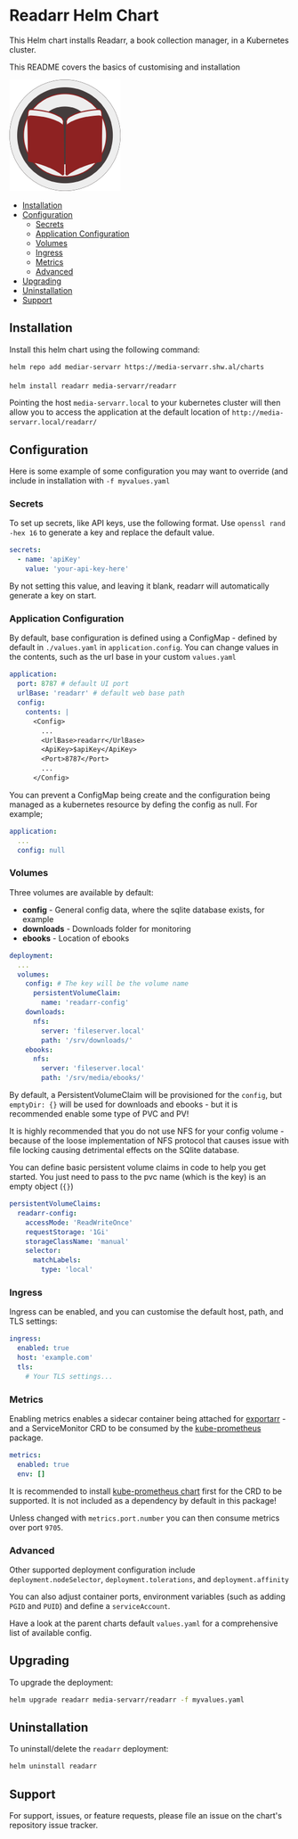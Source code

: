 # Readarr Helm Chart

This Helm chart installs Readarr, a book collection manager, in a Kubernetes cluster.

This README covers the basics of customising and installation

![Readarr](./icon.png)

<!-- vim-md-toc format=bullets ignore=^TODO$ -->
* [Installation](#installation)
* [Configuration](#configuration)
  * [Secrets](#secrets)
  * [Application Configuration](#application-configuration)
  * [Volumes](#volumes)
  * [Ingress](#ingress)
  * [Metrics](#metrics)
  * [Advanced](#advanced)
* [Upgrading](#upgrading)
* [Uninstallation](#uninstallation)
* [Support](#support)
<!-- vim-md-toc END -->

## Installation

Install this helm chart using the following command:

```bash
helm repo add mediar-servarr https://media-servarr.shw.al/charts

helm install readarr media-servarr/readarr
```

Pointing the host `media-servarr.local` to your kubernetes cluster will then allow you to access the application at the default location of `http://media-servarr.local/readarr/`

## Configuration

Here is some example of some configuration you may want to override (and include in installation with `-f myvalues.yaml`

### Secrets

To set up secrets, like API keys, use the following format. Use `openssl rand -hex 16` to generate a key and replace the default value.

```yaml
secrets:
  - name: 'apiKey'
    value: 'your-api-key-here'
```

By not setting this value, and leaving it blank, readarr will automatically generate a key on start.

### Application Configuration

By default, base configuration is defined using a ConfigMap - defined by default in `./values.yaml` in `application.config`. You can change values in the contents, such as the url base in your custom `values.yaml`

```yaml
application:
  port: 8787 # default UI port
  urlBase: 'readarr' # default web base path
  config:
    contents: |
      <Config>
        ...
        <UrlBase>readarr</UrlBase>
        <ApiKey>$apiKey</ApiKey>
        <Port>8787</Port>
        ...
      </Config>
```

You can prevent a ConfigMap being create and the configuration being managed as a kubernetes resource by defing the config as null. For example;

```yaml
application:
  ...
  config: null
```

### Volumes

Three volumes are available by default:

- **config** - General config data, where the sqlite database exists, for example
- **downloads** - Downloads folder for monitoring
- **ebooks** - Location of ebooks

```yaml
deployment:
  ...
  volumes:
    config: # The key will be the volume name
      persistentVolumeClaim:
        name: 'readarr-config'
    downloads:
      nfs:
        server: 'fileserver.local'
        path: '/srv/downloads/'
    ebooks:
      nfs:
        server: 'fileserver.local'
        path: '/srv/media/ebooks/'
```

By default, a PersistentVolumeClaim will be provisioned for the `config`, but `emptyDir: {}` will be used for downloads and ebooks - but it is recommended enable some type of PVC and PV!

It is highly recommended that you do not use NFS for your config volume - because of the loose implementation of NFS protocol that causes issue with file locking causing detrimental effects on the SQlite database.

You can define basic persistent volume claims in code to help you get started. You just need to pass to the pvc name (which is the key) is an empty object (`{}`)

```yaml
persistentVolumeClaims:
  readarr-config:
    accessMode: 'ReadWriteOnce'
    requestStorage: '1Gi'
    storageClassName: 'manual'
    selector:
      matchLabels:
        type: 'local'
```

### Ingress

Ingress can be enabled, and you can customise the default host, path, and TLS settings:

```yaml
ingress:
  enabled: true
  host: 'example.com'
  tls:
    # Your TLS settings...
```

### Metrics

Enabling metrics enables a sidecar container being attached for [exportarr](https://github.com/onedr0p/exportarr/) - and a ServiceMonitor CRD to be consumed by the [kube-prometheus](https://github.com/prometheus-operator/kube-prometheus) package.

```yaml
metrics:
  enabled: true
  env: []
```

It is recommended to install [kube-prometheus chart](https://github.com/prometheus-community/helm-charts/tree/main/charts/kube-prometheus-stack) first for the CRD to be supported. It is not included as a dependency by default in this package!

Unless changed with `metrics.port.number` you can then consume metrics over port `9705`.

### Advanced

Other supported deployment configuration include `deployment.nodeSelector`, `deployment.tolerations`, and `deployment.affinity`

You can also adjust container ports, environment variables (such as adding `PGID` and `PUID`) and define a `serviceAccount`.

Have a look at the parent charts default `values.yaml` for a comprehensive list of available config.

## Upgrading

To upgrade the deployment:

```bash
helm upgrade readarr media-servarr/readarr -f myvalues.yaml
```

## Uninstallation

To uninstall/delete the `readarr` deployment:

```bash
helm uninstall readarr
```

## Support

For support, issues, or feature requests, please file an issue on the chart's repository issue tracker.
